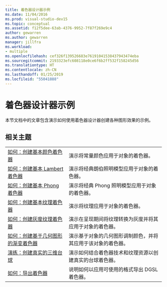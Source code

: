 ```yaml
---
title: 着色器设计器示例
ms.date: 11/04/2016
ms.prod: visual-studio-dev15
ms.topic: conceptual
ms.assetid: f12f5dee-63ab-4376-9952-7f87f269e9c4
author: gewarren
ms.author: gewarren
manager: jillfra
ms.workload:
- multiple
ms.openlocfilehash: cef326f139526683e76191041538437943474eba
ms.sourcegitcommit: 2193323efc608118e0ce6f6b2ff532f158245d56
ms.translationtype: HT
ms.contentlocale: zh-CN
ms.lasthandoff: 01/25/2019
ms.locfileid: "55041888"
---
```

# <a name="shader-designer-examples"></a>着色器设计器示例

本节文档中的文章包含演示如何使用着色器设计器创建各种图形效果的示例。

## <a name="related-topics"></a>相关主题

|||
|-|-|
|[如何：创建基本颜色着色器](../designers/how-to-create-a-basic-color-shader.md)|演示将常量颜色应用于对象的着色器。|
|[如何：创建基本 Lambert 着色器](../designers/how-to-create-a-basic-lambert-shader.md)|演示将经典朗伯照明模型应用于对象的着色器。|
|[如何：创建基本 Phong 着色器](../designers/how-to-create-a-basic-phong-shader.md)|演示将经典 Phong 照明模型应用于对象的着色器。|
|[如何：创建基本纹理着色器](../designers/how-to-create-a-basic-texture-shader.md)|演示将纹理应用于对象的着色器。|
|[如何：创建灰度纹理着色器](../designers/how-to-create-a-grayscale-texture-shader.md)|演示在呈现期间将纹理转换为灰度并将其应用于对象的着色器。|
|[如何：创建基于几何图形的渐变着色器](../designers/how-to-create-a-geometry-based-gradient-shader.md)|演示基于对象的几何图形调制颜色，并将其应用于该对象的着色器。|
|[演练：创建真实的三维台球](../designers/walkthrough-creating-a-realistic-3-d-billiard-ball.md)|演示如何结合着色器技术和纹理资源以创建真实的台球着色器。|
|[如何：导出着色器](../designers/how-to-export-a-shader.md)|说明如何以应用可使用的格式导出 DGSL 着色器。|